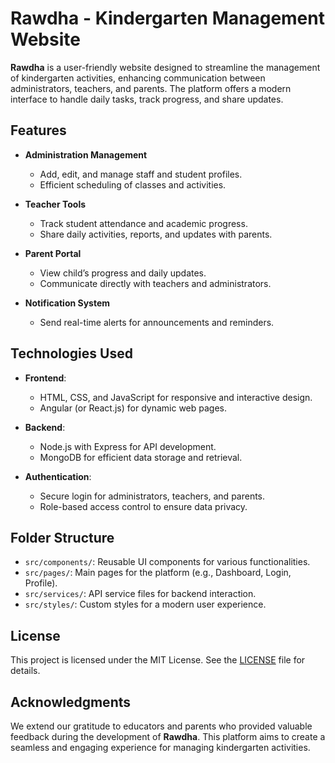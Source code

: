 # Rawdha - Kindergarten Management Website

**Rawdha** is a user-friendly website designed to streamline the management of kindergarten activities, enhancing communication between administrators, teachers, and parents. The platform offers a modern interface to handle daily tasks, track progress, and share updates.

## Features

- **Administration Management**
  - Add, edit, and manage staff and student profiles.
  - Efficient scheduling of classes and activities.

- **Teacher Tools**
  - Track student attendance and academic progress.
  - Share daily activities, reports, and updates with parents.

- **Parent Portal**
  - View child’s progress and daily updates.
  - Communicate directly with teachers and administrators.

- **Notification System**
  - Send real-time alerts for announcements and reminders.

## Technologies Used

- **Frontend**: 
  - HTML, CSS, and JavaScript for responsive and interactive design.
  - Angular (or React.js) for dynamic web pages.

- **Backend**:
  - Node.js with Express for API development.
  - MongoDB for efficient data storage and retrieval.

- **Authentication**:
  - Secure login for administrators, teachers, and parents.
  - Role-based access control to ensure data privacy.

## Folder Structure

- `src/components/`: Reusable UI components for various functionalities.
- `src/pages/`: Main pages for the platform (e.g., Dashboard, Login, Profile).
- `src/services/`: API service files for backend interaction.
- `src/styles/`: Custom styles for a modern user experience.

## License

This project is licensed under the MIT License. See the [LICENSE](LICENSE) file for details.

## Acknowledgments

We extend our gratitude to educators and parents who provided valuable feedback during the development of **Rawdha**. This platform aims to create a seamless and engaging experience for managing kindergarten activities.
